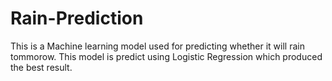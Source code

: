 # Rain-Prediction
This is a Machine learning model used for predicting whether it will rain tommorow. This model is predict using Logistic Regression which produced the best result.
